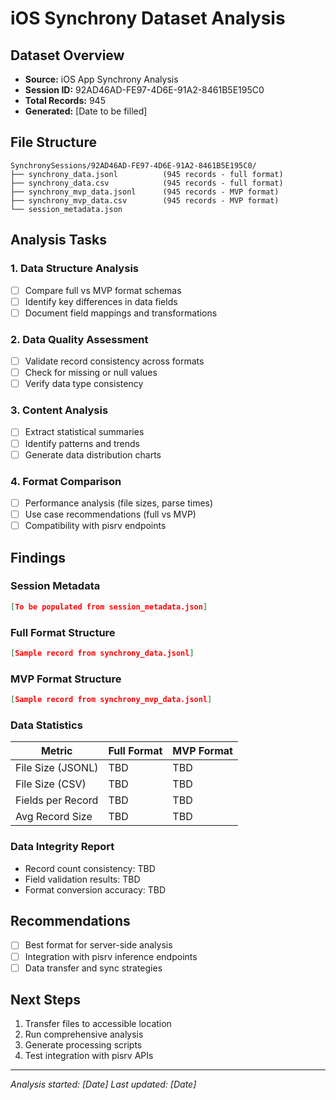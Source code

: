 # iOS Synchrony Dataset Analysis

## Dataset Overview
- **Source:** iOS App Synchrony Analysis
- **Session ID:** 92AD46AD-FE97-4D6E-91A2-8461B5E195C0
- **Total Records:** 945
- **Generated:** [Date to be filled]

## File Structure
```
SynchronySessions/92AD46AD-FE97-4D6E-91A2-8461B5E195C0/
├── synchrony_data.jsonl          (945 records - full format)
├── synchrony_data.csv            (945 records - full format)
├── synchrony_mvp_data.jsonl      (945 records - MVP format)
├── synchrony_mvp_data.csv        (945 records - MVP format)
└── session_metadata.json
```

## Analysis Tasks

### 1. Data Structure Analysis
- [ ] Compare full vs MVP format schemas
- [ ] Identify key differences in data fields
- [ ] Document field mappings and transformations

### 2. Data Quality Assessment
- [ ] Validate record consistency across formats
- [ ] Check for missing or null values
- [ ] Verify data type consistency

### 3. Content Analysis
- [ ] Extract statistical summaries
- [ ] Identify patterns and trends
- [ ] Generate data distribution charts

### 4. Format Comparison
- [ ] Performance analysis (file sizes, parse times)
- [ ] Use case recommendations (full vs MVP)
- [ ] Compatibility with pisrv endpoints

## Findings

### Session Metadata
```json
[To be populated from session_metadata.json]
```

### Full Format Structure
```json
[Sample record from synchrony_data.jsonl]
```

### MVP Format Structure
```json
[Sample record from synchrony_mvp_data.jsonl]
```

### Data Statistics
| Metric | Full Format | MVP Format |
|--------|-------------|------------|
| File Size (JSONL) | TBD | TBD |
| File Size (CSV) | TBD | TBD |
| Fields per Record | TBD | TBD |
| Avg Record Size | TBD | TBD |

### Data Integrity Report
- Record count consistency: TBD
- Field validation results: TBD
- Format conversion accuracy: TBD

## Recommendations
- [ ] Best format for server-side analysis
- [ ] Integration with pisrv inference endpoints
- [ ] Data transfer and sync strategies

## Next Steps
1. Transfer files to accessible location
2. Run comprehensive analysis
3. Generate processing scripts
4. Test integration with pisrv APIs

---
*Analysis started: [Date]*
*Last updated: [Date]*